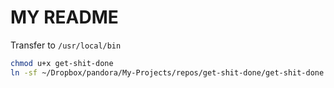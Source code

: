 # MY README

Transfer to `/usr/local/bin`

```sh
chmod u+x get-shit-done
ln -sf ~/Dropbox/pandora/My-Projects/repos/get-shit-done/get-shit-done /usr/local/bin/get-shit-done
```